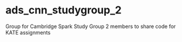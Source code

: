 # ads_cnn_studygroup_2
Group for Cambridge Spark Study Group 2 members to share code for KATE assignments
